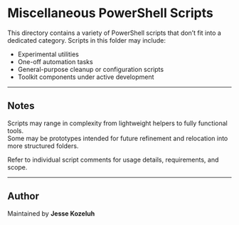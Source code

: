 # Miscellaneous PowerShell Scripts

This directory contains a variety of PowerShell scripts that don’t fit into a dedicated category. Scripts in this folder may include:

- Experimental utilities
- One-off automation tasks
- General-purpose cleanup or configuration scripts
- Toolkit components under active development

---

## Notes

Scripts may range in complexity from lightweight helpers to fully functional tools.  
Some may be prototypes intended for future refinement and relocation into more structured folders.

Refer to individual script comments for usage details, requirements, and scope.

---

## Author

Maintained by **Jesse Kozeluh**
